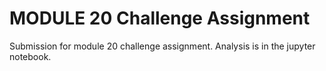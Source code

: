 # MODULE 20 Challenge Assignment
Submission for module 20 challenge assignment. Analysis is in the jupyter notebook.
